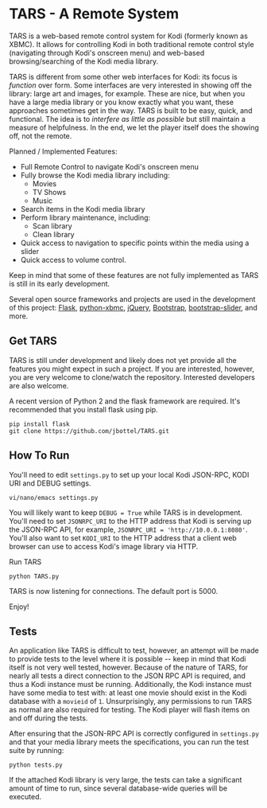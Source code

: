 TARS - A Remote System
======================
TARS is a web-based remote control system for Kodi (formerly known as XBMC). It allows for controlling Kodi in both traditional remote control style (navigating through Kodi's onscreen menu) and web-based browsing/searching of the Kodi media library. 

TARS is different from some other web interfaces for Kodi: its focus is _function_ over form. Some interfaces are very interested in showing off the library: large art and images, for example. These are nice, but when you have a large media library or you know exactly what you want, these approaches sometimes get in the way. TARS is built to be easy, quick, and functional. The idea is to _interfere as little as possible_ but still maintain a measure of helpfulness. In the end, we let the player itself does the showing off, not the remote.

Planned / Implemented Features:
- Full Remote Control to navigate Kodi's onscreen menu
- Fully browse the Kodi media library including:
  - Movies
  - TV Shows
  - Music
- Search items in the Kodi media library
- Perform library maintenance, including:
  - Scan library
  - Clean library
- Quick access to navigation to specific points within the media using a slider
- Quick access to volume control.

Keep in mind that some of these features are not fully implemented as TARS is still in its early development.

Several open source frameworks and projects are used in the development of this project: [Flask](http://flask.pocoo.org/), [python-xbmc](https://github.com/jcsaaddupuy/python-xbmc), [jQuery](http://jquery.com/), [Bootstrap](http://getbootstrap.com/), [bootstrap-slider](https://github.com/seiyria/bootstrap-slider), and more.

Get TARS
--------------
TARS is still under development and likely does not yet provide all the features you might expect in such a project. If you are interested, however, you are very welcome to clone/watch the repository. Interested developers are also welcome.

A recent version of Python 2 and the flask framework are required. It's recommended that you install flask using pip.
```
pip install flask
git clone https://github.com/jbottel/TARS.git
```

How To Run
----------
You'll need to edit `settings.py` to set up your local Kodi JSON-RPC, KODI URI and DEBUG settings.
```
vi/nano/emacs settings.py 
```

You will likely want to keep `DEBUG = True` while TARS is in development. You'll need to set `JSONRPC_URI` to the HTTP address that Kodi is serving up the JSON-RPC API, for example, `JSONRPC_URI = 'http://10.0.0.1:8080'`. You'll also want to set `KODI_URI` to the HTTP address that a client web browser can use to access Kodi's image library via HTTP.

Run TARS
```
python TARS.py
```

TARS is now listening for connections. The default port is 5000.

Enjoy!


Tests
----------
An application like TARS is difficult to test, however, an attempt will be made to provide tests to the level where it is possible -- keep in mind that Kodi itself is not very well tested, however. Because of the nature of TARS, for nearly all tests a direct connection to the JSON RPC API is required, and thus a Kodi instance must be running. Additionally, the Kodi instance must have some media to test with: at least one movie should exist in the Kodi database with a `movieid` of `1`. Unsurprisingly, any permissions to run TARS as normal are also required for testing. The Kodi player will flash items on and off during the tests. 

After ensuring that the JSON-RPC API is correctly configured in `settings.py` and that your media library meets the specifications, you can run the test suite by running:
```
python tests.py
```

If the attached Kodi library is very large, the tests can take a significant amount of time to run, since several database-wide queries will be executed.
